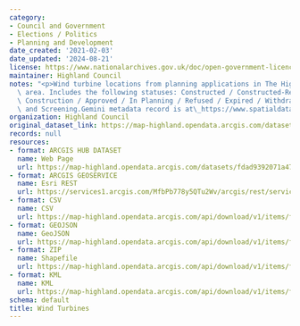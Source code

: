 ```yaml
---
category:
- Council and Government
- Elections / Politics
- Planning and Development
date_created: '2021-02-03'
date_updated: '2024-08-21'
license: https://www.nationalarchives.gov.uk/doc/open-government-licence/version/3/
maintainer: Highland Council
notes: "<p>Wind turbine locations from planning applications in The Highland Council\
  \ area. Includes the following statuses: Constructed / Constructed-Removed / Under\
  \ Construction / Approved / In Planning / Refused / Expired / Withdrawn / Scoping\
  \ and Screening.Gemini metadata record is at\_https://www.spatialdata.gov.scot/geonetwork/srv/eng/catalog.search#/metadata/1ab6d829-9f6d-4fee-bd4a-f267d01bb292</p>"
organization: Highland Council
original_dataset_link: https://map-highland.opendata.arcgis.com/datasets/fdad9392071a477087c9e0cb4184b5d4_0
records: null
resources:
- format: ARCGIS HUB DATASET
  name: Web Page
  url: https://map-highland.opendata.arcgis.com/datasets/fdad9392071a477087c9e0cb4184b5d4_0
- format: ARCGIS GEOSERVICE
  name: Esri REST
  url: https://services1.arcgis.com/MfbPb778y5QTu2Wv/arcgis/rest/services/Wind_Turbines/FeatureServer/0
- format: CSV
  name: CSV
  url: https://map-highland.opendata.arcgis.com/api/download/v1/items/fdad9392071a477087c9e0cb4184b5d4/csv?layers=0
- format: GEOJSON
  name: GeoJSON
  url: https://map-highland.opendata.arcgis.com/api/download/v1/items/fdad9392071a477087c9e0cb4184b5d4/geojson?layers=0
- format: ZIP
  name: Shapefile
  url: https://map-highland.opendata.arcgis.com/api/download/v1/items/fdad9392071a477087c9e0cb4184b5d4/shapefile?layers=0
- format: KML
  name: KML
  url: https://map-highland.opendata.arcgis.com/api/download/v1/items/fdad9392071a477087c9e0cb4184b5d4/kml?layers=0
schema: default
title: Wind Turbines
---
```

